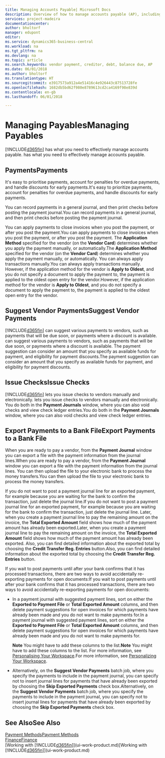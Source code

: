 ```yaml
---
title: Managing Accounts Payable| Microsoft Docs
description: Overview of how to manage accounts payable (AP), including vendor payments, creditors, debt, and balance due.
services: project-madeira
documentationcenter: 
author: bholtorf
manager: edupont
editor: 
ms.service: dynamics365-business-central
ms.workload: na
ms.tgt_pltfrm: na
ms.devlang: na
ms.topic: article
ms.search.keywords: vendor payment, creditor, debt, balance due, AP
ms.date: 06/01/2018
ms.author: bholtorf
ms.translationtype: HT
ms.sourcegitcommit: e3917573a912a4e51416c4e926443c87513728fe
ms.openlocfilehash: 1682db5bd62f980e8789613cd2ca4169f98e839d
ms.contentlocale: en-gb
ms.lasthandoff: 06/01/2018

---
```

# <a name="managing-payables"></a><span data-ttu-id="e4488-103">Managing Payables</span><span class="sxs-lookup"><span data-stu-id="e4488-103">Managing Payables</span></span>
[!INCLUDE[d365fin](includes/d365fin_md.md)]<span data-ttu-id="e4488-104"> has what you need to effectively manage accounts payable.</span><span class="sxs-lookup"><span data-stu-id="e4488-104"> has what you need to effectively manage accounts payable.</span></span>  

## <a name="payments"></a><span data-ttu-id="e4488-105">Payments</span><span class="sxs-lookup"><span data-stu-id="e4488-105">Payments</span></span>
<span data-ttu-id="e4488-106">It's easy to prioritise payments, account for penalties for overdue payments, and handle discounts for early payments.</span><span class="sxs-lookup"><span data-stu-id="e4488-106">It's easy to prioritize payments, account for penalties for overdue payments, and handle discounts for early payments.</span></span>

<span data-ttu-id="e4488-107">You can record payments in a general journal, and then print checks before posting the payment journal.</span><span class="sxs-lookup"><span data-stu-id="e4488-107">You can record payments in a general journal, and then print checks before posting the payment journal.</span></span>

<span data-ttu-id="e4488-108">You can apply payments to close invoices when you post the payment, or after you post the payment.</span><span class="sxs-lookup"><span data-stu-id="e4488-108">You can apply payments to close invoices when you post the payment, or after you post the payment.</span></span> <span data-ttu-id="e4488-109">The **Application Method** specified for the vendor (on the **Vendor Card**) determines whether you apply the payment manually, or automatically.</span><span class="sxs-lookup"><span data-stu-id="e4488-109">The **Application Method** specified for the vendor (on the **Vendor Card**) determines whether you apply the payment manually, or automatically.</span></span> <span data-ttu-id="e4488-110">You can always apply transactions manually.</span><span class="sxs-lookup"><span data-stu-id="e4488-110">You can always apply transactions manually.</span></span> <span data-ttu-id="e4488-111">However, if the application method for the vendor is **Apply to Oldest**, and you do not specify a document to apply the payment to, the payment is applied to the oldest open entry for the vendor.</span><span class="sxs-lookup"><span data-stu-id="e4488-111">However, if the application method for the vendor is **Apply to Oldest**, and you do not specify a document to apply the payment to, the payment is applied to the oldest open entry for the vendor.</span></span>

## <a name="suggest-vendor-payments"></a><span data-ttu-id="e4488-112">Suggest Vendor Payments</span><span class="sxs-lookup"><span data-stu-id="e4488-112">Suggest Vendor Payments</span></span>
[!INCLUDE[d365fin](includes/d365fin_md.md)]<span data-ttu-id="e4488-113"> can suggest various payments to vendors, such as payments that will be due soon, or payments where a discount is available.</span><span class="sxs-lookup"><span data-stu-id="e4488-113"> can suggest various payments to vendors, such as payments that will be due soon, or payments where a discount is available.</span></span> <span data-ttu-id="e4488-114">The payment suggestion can consider an amount that you specify as available funds for payment, and eligibility for payment discounts.</span><span class="sxs-lookup"><span data-stu-id="e4488-114">The payment suggestion can consider an amount that you specify as available funds for payment, and eligibility for payment discounts.</span></span>

## <a name="issue-checks"></a><span data-ttu-id="e4488-115">Issue Checks</span><span class="sxs-lookup"><span data-stu-id="e4488-115">Issue Checks</span></span>
[!INCLUDE[d365fin](includes/d365fin_md.md)]<span data-ttu-id="e4488-116"> lets you issue checks to vendors manually and electronically.</span><span class="sxs-lookup"><span data-stu-id="e4488-116"> lets you issue checks to vendors manually and electronically.</span></span> <span data-ttu-id="e4488-117">You do both in the **Payment Journals** window, where you can also void checks and view check ledger entries.</span><span class="sxs-lookup"><span data-stu-id="e4488-117">You do both in the **Payment Journals** window, where you can also void checks and view check ledger entries.</span></span>

## <a name="export-payments-to-a-bank-file"></a><span data-ttu-id="e4488-118">Export Payments to a Bank File</span><span class="sxs-lookup"><span data-stu-id="e4488-118">Export Payments to a Bank File</span></span>
<span data-ttu-id="e4488-119">When you are ready to pay a vendor, from the **Payment Journal** window you can export a file with the payment information from the journal lines.</span><span class="sxs-lookup"><span data-stu-id="e4488-119">When you are ready to pay a vendor, from the **Payment Journal** window you can export a file with the payment information from the journal lines.</span></span> <span data-ttu-id="e4488-120">You can then upload the file to your electronic bank to process the money transfers.</span><span class="sxs-lookup"><span data-stu-id="e4488-120">You can then upload the file to your electronic bank to process the money transfers.</span></span>

<span data-ttu-id="e4488-121">If you do not want to post a payment journal line for an exported payment, for example because you are waiting for the bank to confirm the transaction, just delete the journal line.</span><span class="sxs-lookup"><span data-stu-id="e4488-121">If you do not want to post a payment journal line for an exported payment, for example because you are waiting for the bank to confirm the transaction, just delete the journal line.</span></span> <span data-ttu-id="e4488-122">Later, when you create a payment journal line to pay the remaining amount on the invoice, the **Total Exported Amount** field shows how much of the payment amount has already been exported.</span><span class="sxs-lookup"><span data-stu-id="e4488-122">Later, when you create a payment journal line to pay the remaining amount on the invoice, the **Total Exported Amount** field shows how much of the payment amount has already been exported.</span></span> <span data-ttu-id="e4488-123">Also, you can find detailed information about the exported total by choosing the **Credit Transfer Reg. Entries** button.</span><span class="sxs-lookup"><span data-stu-id="e4488-123">Also, you can find detailed information about the exported total by choosing the **Credit Transfer Reg. Entries** button.</span></span>

<span data-ttu-id="e4488-124">If you wait to post payments until after your bank confirms that it has processed transactions, there are two ways to avoid accidentally re-exporting payments for open documents:</span><span class="sxs-lookup"><span data-stu-id="e4488-124">If you wait to post payments until after your bank confirms that it has processed transactions, there are two ways to avoid accidentally re-exporting payments for open documents:</span></span>  

* <span data-ttu-id="e4488-125">In a payment journal with suggested payment lines, sort on either the **Exported to Payment File** or **Total Exported Amount** columns, and then delete payment suggestions for open invoices for which payments have already been made and you do not want to make payments for.</span><span class="sxs-lookup"><span data-stu-id="e4488-125">In a payment journal with suggested payment lines, sort on either the **Exported to Payment File** or **Total Exported Amount** columns, and then delete payment suggestions for open invoices for which payments have already been made and you do not want to make payments for.</span></span>

    <span data-ttu-id="e4488-126">**Note** You might have to add these columns to the list.</span><span class="sxs-lookup"><span data-stu-id="e4488-126">**Note** You might have to add these columns to the list.</span></span> <span data-ttu-id="e4488-127">For more information, see [Personalising Your Workspace](ui-personalization-user.md).</span><span class="sxs-lookup"><span data-stu-id="e4488-127">For more information, see [Personalizing Your Workspace](ui-personalization-user.md).</span></span>  
* <span data-ttu-id="e4488-128">Alternatively, on the **Suggest Vendor Payments** batch job, where you specify the payments to include in the payment journal, you can specify not to insert journal lines for payments that have already been exported by choosing the **Skip Exported Payments** check box.</span><span class="sxs-lookup"><span data-stu-id="e4488-128">Alternatively, on the **Suggest Vendor Payments** batch job, where you specify the payments to include in the payment journal, you can specify not to insert journal lines for payments that have already been exported by choosing the **Skip Exported Payments** check box.</span></span>

## <a name="see-also"></a><span data-ttu-id="e4488-129">See Also</span><span class="sxs-lookup"><span data-stu-id="e4488-129">See Also</span></span>
[<span data-ttu-id="e4488-130">Payment Methods</span><span class="sxs-lookup"><span data-stu-id="e4488-130">Payment Methods</span></span>](finance-payment-methods.md)  
[<span data-ttu-id="e4488-131">Finance</span><span class="sxs-lookup"><span data-stu-id="e4488-131">Finance</span></span>](finance.md)  
<span data-ttu-id="e4488-132">[Working with [!INCLUDE[d365fin](includes/d365fin_md.md)]](ui-work-product.md)</span><span class="sxs-lookup"><span data-stu-id="e4488-132">[Working with [!INCLUDE[d365fin](includes/d365fin_md.md)]](ui-work-product.md)</span></span>

